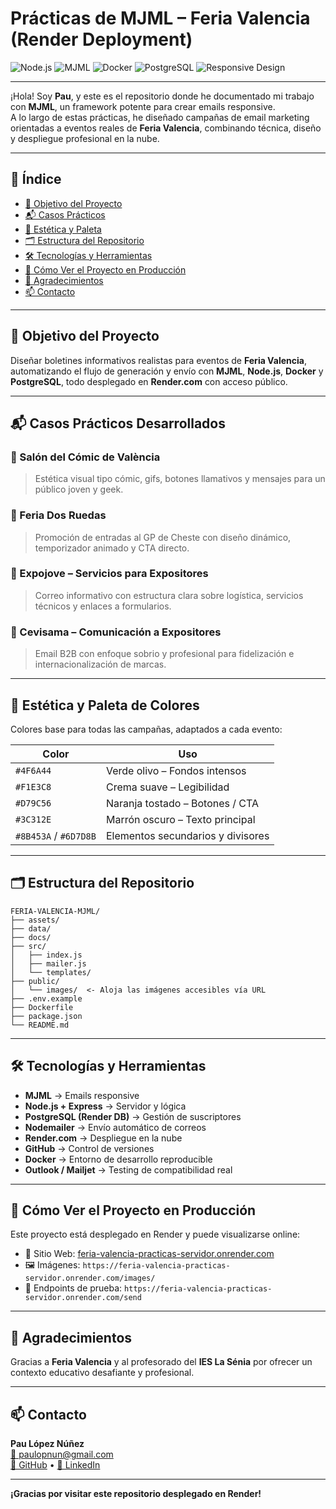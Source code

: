 # Prácticas de MJML – Feria Valencia (Render Deployment)

![Node.js](https://img.shields.io/badge/Node.js-339933?style=flat&logo=node.js&logoColor=white)
![MJML](https://img.shields.io/badge/MJML-FD652F?style=flat&logoColor=white)
![Docker](https://img.shields.io/badge/Docker-2496ED?style=flat&logo=docker&logoColor=white)
![PostgreSQL](https://img.shields.io/badge/PostgreSQL-336791?style=flat&logo=postgresql&logoColor=white)
![Responsive Design](https://img.shields.io/badge/Responsive--Design-0088CC?style=flat&logo=google-chrome&logoColor=white)

---

¡Hola! Soy **Pau**, y este es el repositorio donde he documentado mi trabajo con **MJML**, un framework potente para crear emails responsive.  
A lo largo de estas prácticas, he diseñado campañas de email marketing orientadas a eventos reales de **Feria Valencia**, combinando técnica, diseño y despliegue profesional en la nube.

---

## 📌 Índice

- [🎯 Objetivo del Proyecto](#objetivo-del-proyecto)
- [📬 Casos Prácticos](#casos-prácticos-desarrollados)
- [🎨 Estética y Paleta](#estética-y-paleta-de-colores)
- [🗂️ Estructura del Repositorio](#estructura-del-repositorio)
- [🛠️ Tecnologías y Herramientas](#tecnologías-y-herramientas)
- [🚀 Cómo Ver el Proyecto en Producción](#cómo-ver-el-proyecto-en-producción)
- [🙏 Agradecimientos](#agradecimientos)
- [📫 Contacto](#contacto)

---

## 🎯 Objetivo del Proyecto

Diseñar boletines informativos realistas para eventos de **Feria Valencia**, automatizando el flujo de generación y envío con **MJML**, **Node.js**, **Docker** y **PostgreSQL**, todo desplegado en **Render.com** con acceso público.

---

## 📬 Casos Prácticos Desarrollados

### 🔹 Salón del Cómic de València
> Estética visual tipo cómic, gifs, botones llamativos y mensajes para un público joven y geek.

### 🔹 Feria Dos Ruedas
> Promoción de entradas al GP de Cheste con diseño dinámico, temporizador animado y CTA directo.

### 🔹 Expojove – Servicios para Expositores
> Correo informativo con estructura clara sobre logística, servicios técnicos y enlaces a formularios.

### 🔹 Cevisama – Comunicación a Expositores
> Email B2B con enfoque sobrio y profesional para fidelización e internacionalización de marcas.

---

## 🎨 Estética y Paleta de Colores

Colores base para todas las campañas, adaptados a cada evento:

| Color               | Uso                              |
|--------------------|-----------------------------------|
| `#4F6A44`           | Verde olivo – Fondos intensos     |
| `#F1E3C8`           | Crema suave – Legibilidad         |
| `#D79C56`           | Naranja tostado – Botones / CTA   |
| `#3C312E`           | Marrón oscuro – Texto principal   |
| `#8B453A` / `#6D7D8B` | Elementos secundarios y divisores |

---

## 🗂️ Estructura del Repositorio

```plaintext
FERIA-VALENCIA-MJML/
├── assets/
├── data/
├── docs/
├── src/
│   ├── index.js
│   ├── mailer.js
│   └── templates/
├── public/
│   └── images/  <- Aloja las imágenes accesibles vía URL
├── .env.example
├── Dockerfile
├── package.json
└── README.md
```

---

## 🛠️ Tecnologías y Herramientas

- **MJML** → Emails responsive  
- **Node.js + Express** → Servidor y lógica  
- **PostgreSQL (Render DB)** → Gestión de suscriptores  
- **Nodemailer** → Envío automático de correos  
- **Render.com** → Despliegue en la nube  
- **GitHub** → Control de versiones
- **Docker** → Entorno de desarrollo reproducible  
- **Outlook / Mailjet** → Testing de compatibilidad real

---

## 🚀 Cómo Ver el Proyecto en Producción

Este proyecto está desplegado en Render y puede visualizarse online:

- 🔗 Sitio Web: [feria-valencia-practicas-servidor.onrender.com](https://feria-valencia-practicas-servidor.onrender.com/)
- 🖼️ Imágenes: `https://feria-valencia-practicas-servidor.onrender.com/images/`
- 📧 Endpoints de prueba: `https://feria-valencia-practicas-servidor.onrender.com/send`

---

## 🙏 Agradecimientos

Gracias a **Feria Valencia** y al profesorado del **IES La Sénia** por ofrecer un contexto educativo desafiante y profesional.

---

## 📫 Contacto

**Pau López Núñez**  
[📧 paulopnun@gmail.com](mailto:paulopnun@gmail.com)  
[🔗 GitHub](https://github.com/paulopnun) • [🔗 LinkedIn](https://www.linkedin.com/in/paulopnun)

---

**¡Gracias por visitar este repositorio desplegado en Render!**
